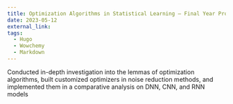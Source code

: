 ```yaml
---
title: Optimization Algorithms in Statistical Learning – Final Year Project
date: 2023-05-12
external_link: 
tags:
  - Hugo
  - Wowchemy
  - Markdown
---
```


Conducted in-depth investigation into the lemmas of optimization algorithms, built customized optimizers in noise reduction methods, and implemented them in a comparative analysis on DNN, CNN, and RNN models

<!--more-->